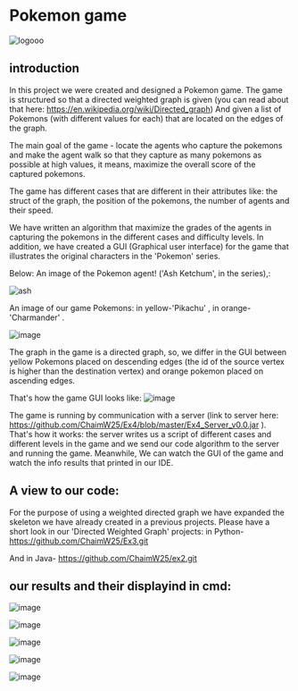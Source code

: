 
# Pokemon game

![logooo](https://user-images.githubusercontent.com/74601548/148529725-cce3981f-d331-4a88-802b-95d1e397a293.png)
## introduction
In this project we were created and designed a Pokemon game.
The game is structured so that a directed weighted graph is given (you can read about that here: https://en.wikipedia.org/wiki/Directed_graph)
 And given a list of Pokemons (with different values ​​for each) that are located on the edges of the graph. 

The main goal of the game - locate the agents who capture the pokemons and make the agent walk so that they capture as many pokemons as possible at high values, it means, maximize the overall score of the captured pokemons.

The game has different cases that are different in their attributes like: the struct of the graph, the position of the pokemons, the number of agents and their speed.

 We have written an algorithm that maximize the grades of the agents in capturing the pokemons in the different cases and difficulty levels. In addition, we have created a GUI (Graphical user interface) for the game that illustrates the original characters in the 'Pokemon' series.

Below: An image of the Pokemon agent! ('Ash Ketchum', in the series),:

![ash](https://user-images.githubusercontent.com/74601548/148528833-c60c78e7-c361-4fe5-a2c9-608bf6ba4296.png)

An image of our game Pokemons: in yellow-'Pikachu' , in orange-'Charmander' .


![image](https://user-images.githubusercontent.com/74601548/148529412-076466cf-69ee-424a-81c3-e58b69ab3690.png)



The graph in the game is a directed graph, so, we differ in the GUI between yellow Pokemons placed on descending edges (the id of the source vertex is higher than the destination vertex) and orange pokemon placed on ascending edges.

That's how the game GUI looks like:
![image](https://user-images.githubusercontent.com/74601548/148536180-e9859187-47aa-4045-8161-1def0ff25d2f.png)

The game is running by communication with a server (link to server here: https://github.com/ChaimW25/Ex4/blob/master/Ex4_Server_v0.0.jar ). That's how it works: the server writes us a script of different cases and different levels in the game and we send our code algorithm to the server and running the game. Meanwhile, We can watch the GUI of the game and watch the info results that printed in our IDE.

## A view to our code:
For the purpose of using a weighted directed graph we have expanded the skeleton we have already created in a previous projects. Please have a short look in our 'Directed Weighted Graph' projects:
 in Python- https://github.com/ChaimW25/Ex3.git
 
And in Java- https://github.com/ChaimW25/ex2.git

## our results and their displayind in cmd:
![image](https://user-images.githubusercontent.com/74601548/148459293-aa329268-b853-435a-a3a1-d1b5d6e55fcc.png)


![image](https://user-images.githubusercontent.com/74601548/148457373-ee94680c-9877-4afa-bd7f-e57f384d6b32.png)

![image](https://user-images.githubusercontent.com/74601548/148457481-27e9f21f-5021-4d7d-8fb7-3402d6093dd2.png)

![image](https://user-images.githubusercontent.com/74601548/148457508-a08aaa93-3632-4091-b809-6d643537dd5a.png)

![image](https://user-images.githubusercontent.com/74601548/148457550-83f011f0-d66b-475e-aaa0-ca94a61109d7.png)
